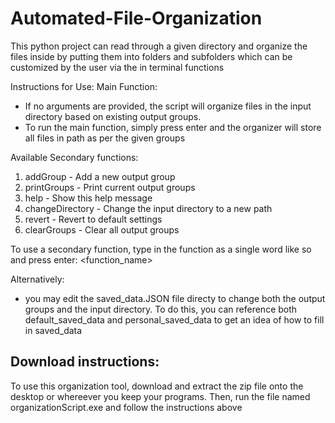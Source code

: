 # Automated-File-Organization

This python project can read through a given directory and organize the files inside
by putting them into folders and subfolders which can be customized by the user
via the in terminal functions 

Instructions for Use:
Main Function:
-  If no arguments are provided, the script will organize files
      in the input directory based on existing output groups.
-  To run the main function, simply press enter and the organizer
      will store all files in path as per the given groups

Available Secondary functions:
1. addGroup - Add a new output group
2. printGroups - Print current output groups
3. help - Show this help message
4. changeDirectory - Change the input directory to a new path
5. revert - Revert to default settings
6. clearGroups - Clear all output groups


To use a secondary function, type in the function as a single word like so and press enter:
<function_name>

Alternatively: <br />
-  you may edit the saved_data.JSON file directy to change both the output groups
      and the input directory. To do this, you can reference both default_saved_data
      and personal_saved_data to get an idea of how to fill in saved_data


## Download instructions:

To use this organization tool, download and extract the zip file onto the desktop
or whereever you keep your programs. Then, run the file named organizationScript.exe
and follow the instructions above